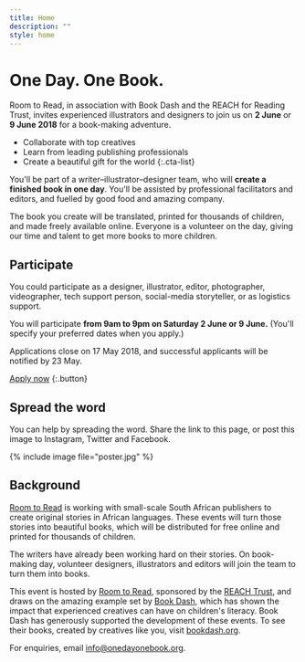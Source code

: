 ```yaml
---
title: Home
description: ""
style: home
---
```


# One Day. One&nbsp;Book.

Room to Read, in association with Book Dash and the REACH for Reading Trust,
invites experienced illustrators and designers to join us on **2&nbsp;June** or **9&nbsp;June 2018** for a book-making adventure.

* Collaborate with top creatives
* Learn from leading publishing professionals
* Create a beautiful gift for the world
{:.cta-list}

You'll be part of a writer–illustrator–designer team, who will **create a finished book in one day**. You'll be assisted by professional facilitators and editors, and fuelled by good food and amazing company.

The book you create will be translated, printed for thousands of children, and made freely available online. Everyone is a volunteer on the day, giving our time and talent to get more books to more children.

## Participate

You could participate as a designer, illustrator, editor, photographer, videographer, tech support person, social-media storyteller, or as logistics support.

You will participate **from 9am to 9pm on Saturday 2 June or 9 June.** (You'll specify your preferred dates when you apply.)

Applications close on 17 May 2018, and successful applicants will be notified by 23 May.

[Apply now](https://docs.google.com/forms/d/e/1FAIpQLScmdRQun5swYaQhnCishYX9tW-_HpPwyjafzgkU2co98Yn5bA/viewform?usp=sf_link)
{:.button}

## Spread the word

You can help by spreading the word. Share the link to this page, or post this image to Instagram, Twitter and Facebook.

{% include image file="poster.jpg" %}

## Background

[Room to Read](http://roomtoread.org) is working with small-scale South African publishers to create original stories in African languages. These events will turn those stories into beautiful books, which will be distributed for free online and printed for thousands of children.

The writers have already been working hard on their stories. On book-making day, volunteer designers, illustrators and editors will join the team to turn them into books.

This event is hosted by [Room to Read](http://roomtoread.org), sponsored by the [REACH Trust](http://www.worldbank.org/en/programs/reach), and draws on the amazing example set by [Book Dash](https://bookdash.org), which has shown the impact that experienced creatives can have on children's literacy. Book Dash has generously supported the development of these events. To see their books, created by creatives like you, visit [bookdash.org](https://bookdash.org).

For enquiries, email [info@onedayonebook.org](mailto:info@onedayonebook.org).

